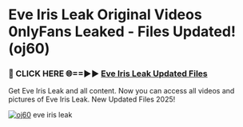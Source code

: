 # Eve Iris Leak Original Videos 0nlyFans Leaked - Files Updated! (oj60)

<h3>🔴 CLICK HERE 🌐==►► <a href="https://tinyurl.com/x26r9saj" rel="nofollow">Eve Iris Leak Updated Files</a></h3>

Get Eve Iris Leak and all content. Now you can access all videos and pictures of Eve Iris Leak. New Updated Files 2025!

[![oj60](https://i.imgur.com/LkgZPqh.gif)](https://tinyurl.com/x26r9saj)
eve iris leak